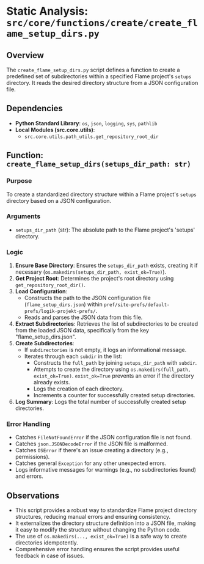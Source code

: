 # Static Analysis: `src/core/functions/create/create_flame_setup_dirs.py`

## Overview
The `create_flame_setup_dirs.py` script defines a function to create a predefined set of subdirectories within a specified Flame project's `setups` directory. It reads the desired directory structure from a JSON configuration file.

## Dependencies
- **Python Standard Library**: `os`, `json`, `logging`, `sys`, `pathlib`
- **Local Modules (src.core.utils)**:
    - `src.core.utils.path_utils.get_repository_root_dir`

## Function: `create_flame_setup_dirs(setups_dir_path: str)`

### Purpose
To create a standardized directory structure within a Flame project's `setups` directory based on a JSON configuration.

### Arguments
- `setups_dir_path` (str): The absolute path to the Flame project's 'setups' directory.

### Logic
1.  **Ensure Base Directory**: Ensures the `setups_dir_path` exists, creating it if necessary (`os.makedirs(setups_dir_path, exist_ok=True)`).
2.  **Get Project Root**: Determines the project's root directory using `get_repository_root_dir()`.
3.  **Load Configuration**: 
    - Constructs the path to the JSON configuration file (`flame_setup_dirs.json`) within `pref/site-prefs/default-prefs/logik-projekt-prefs/`.
    - Reads and parses the JSON data from this file.
4.  **Extract Subdirectories**: Retrieves the list of subdirectories to be created from the loaded JSON data, specifically from the key "flame_setup_dirs.json".
5.  **Create Subdirectories**: 
    - If `subdirectories` is not empty, it logs an informational message.
    - Iterates through each `subdir` in the list:
        - Constructs the `full_path` by joining `setups_dir_path` with `subdir`.
        - Attempts to create the directory using `os.makedirs(full_path, exist_ok=True)`. `exist_ok=True` prevents an error if the directory already exists.
        - Logs the creation of each directory.
        - Increments a counter for successfully created setup directories.
6.  **Log Summary**: Logs the total number of successfully created setup directories.

### Error Handling
- Catches `FileNotFoundError` if the JSON configuration file is not found.
- Catches `json.JSONDecodeError` if the JSON file is malformed.
- Catches `OSError` if there's an issue creating a directory (e.g., permissions).
- Catches general `Exception` for any other unexpected errors.
- Logs informative messages for warnings (e.g., no subdirectories found) and errors.

## Observations
- This script provides a robust way to standardize Flame project directory structures, reducing manual errors and ensuring consistency.
- It externalizes the directory structure definition into a JSON file, making it easy to modify the structure without changing the Python code.
- The use of `os.makedirs(..., exist_ok=True)` is a safe way to create directories idempotently.
- Comprehensive error handling ensures the script provides useful feedback in case of issues.
